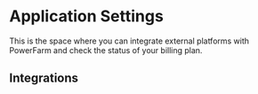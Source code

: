 # Application Settings

This is the space where you can integrate external platforms with PowerFarm and check the status of your billing plan.

## Integrations

